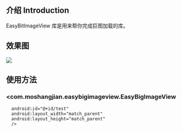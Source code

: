 ## 介绍                       Introduction
 EasyBitImageView 库是用来帮你完成巨图加载的库。
 
## 效果图
 ![](https://github.com/flyme2012/EasyBigImageView/blob/master/show.gif)
 
 
 
## 使用方法

###  <com.moshangjian.easybigimageview.EasyBigImageView
      android:id="@+id/test" 
      android:layout_width="match_parent"
      android:layout_height="match_parent"
      />  
      
